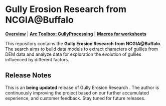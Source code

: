 # Gully Erosion Research from NCGIA@Buffalo

[**Overview**](Docs/Overview_README.md) | [**Arc Toolbox: GullyProcessing**](Docs/ArcToolbox_GullyProcessing_README.md) | [**Macros for worksheets**](Docs/Macros_for_Worksheets_README.md)

This repository contains the **Gully Erosion Research from NCGIA@Buffalo**. The search aims to build data models to extract characters of gullies from DEM data and analyze data for exploration the evolution of gullies influenced by different factors.


## Release Notes

This is an **being updated** release of Gully Erosion Research . The author is continuously improving the project based on our further accumulated experience, and customer feedback. Stay tuned for future releases.